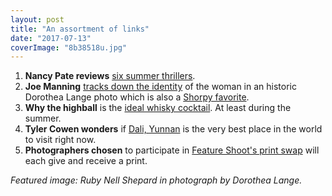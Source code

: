 ```yaml
---
layout: post
title: "An assortment of links"
date: "2017-07-13"
coverImage: "8b38518u.jpg"
---
```


1. **Nancy Pate reviews** [six summer thrillers](https://patebooks.wordpress.com/2017/07/09/chillers-thrillers/).
2. **Joe Manning** [tracks down the identity](http://morningsonmaplestreet.com/2014/11/26/sacramento-migrant-girl-page-one/) of the woman in an historic Dorothea Lange photo which is also a [Shorpy favorite](http://www.shorpy.com/node/3000).
3. **Why the highball** is the [ideal whisky cocktail](http://whiskyadvocate.com/why-the-highball-is-the-ideal-whisky-cocktail/). At least during the summer.
4. **Tyler Cowen wonders** if [Dali, Yunnan](http://marginalrevolution.com/marginalrevolution/2017/07/dali-yunnan-best-place-world-visit-right-now.html?utm_source=feedburner&utm_medium=feed&utm_campaign=Feed%3A+marginalrevolution%2Ffeed+%28Marginal+Revolution%29) is the very best place in the world to visit right now.
5. **Photographers chosen** to participate in [Feature Shoot's print swap](http://www.theprintswap.com/about/) will each give and receive a print.

_Featured image: Ruby Nell Shepard in photograph by Dorothea Lange._
